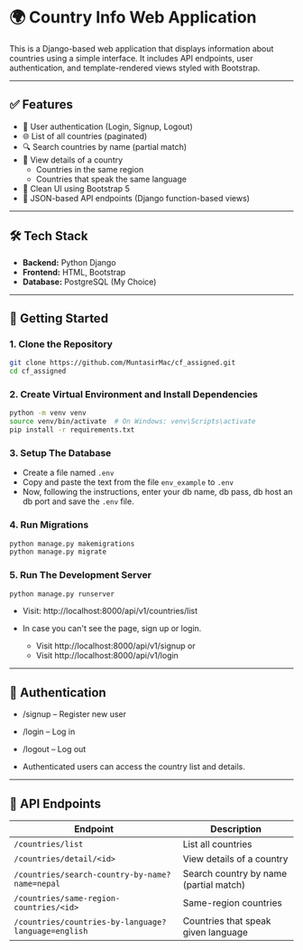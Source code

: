 # 🌍 Country Info Web Application

This is a Django-based web application that displays information about countries using a simple interface. It includes API endpoints, user authentication, and template-rendered views styled with Bootstrap.

---

## ✅ Features

- 🔐 User authentication (Login, Signup, Logout)
- 🌐 List of all countries (paginated)
- 🔍 Search countries by name (partial match)
- 📍 View details of a country
  - Countries in the same region
  - Countries that speak the same language
- 🎨 Clean UI using Bootstrap 5
- 🧩 JSON-based API endpoints (Django function-based views)

---

## 🛠 Tech Stack

- **Backend:** Python Django
- **Frontend:** HTML, Bootstrap
- **Database:** PostgreSQL (My Choice)

---

## 🚀 Getting Started

### 1. Clone the Repository

```bash
git clone https://github.com/MuntasirMac/cf_assigned.git
cd cf_assigned
```

### 2. Create Virtual Environment and Install Dependencies
```bash
python -m venv venv
source venv/bin/activate  # On Windows: venv\Scripts\activate
pip install -r requirements.txt
```

### 3. Setup The Database
- Create a file named `.env`
- Copy and paste the text from the file `env_example` to `.env`
- Now, following the instructions, enter your db name, db pass, db host an db port and save the `.env` file.

### 4. Run Migrations
```bash
python manage.py makemigrations
python manage.py migrate
```

### 5. Run The Development Server
```bash
python manage.py runserver
```

- Visit: http://localhost:8000/api/v1/countries/list

- In case you can't see the page, sign up or login.
    - Visit http://localhost:8000/api/v1/signup or
    - Visit http://localhost:8000/api/v1/login

---

## 🔐 Authentication
* /signup – Register new user

* /login – Log in

* /logout – Log out

* Authenticated users can access the country list and details.

---

## 🧩 API Endpoints
| Endpoint                                | Description                            |
| --------------------------------------- | -------------------------------------- |
| `/countries/list`                           | List all countries                     |
| `/countries/detail/<id>`                      | View details of a country              |
| `/countries/search-country-by-name?name=nepal`         | Search country by name (partial match) |
| `/countries/same-region-countries/<id>`               | Same-region countries                  |
| `/countries/countries-by-language?language=english` | Countries that speak given language    |
